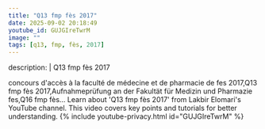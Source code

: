 ```yaml
---
title: "Q13 fmp fès 2017"
date: 2025-09-02 20:18:49 
youtube_id: GUJGIreTwrM
image: ""
tags: [q13, fmp, fès, 2017]
---
```

description: |
  Q13 fmp fès 2017
  
  
  concours d'accès à la faculté de médecine et de pharmacie de fes 2017,Q13 fmp fès 2017,Aufnahmeprüfung an der Fakultät für Medizin und Pharmazie fes,Q16 fmp fès...
  Learn about 'Q13 fmp fès 2017' from Lakbir Elomari's YouTube channel. This video covers key points and tutorials for better understanding.
{% include youtube-privacy.html id="GUJGIreTwrM" %}
